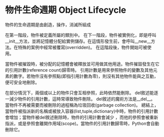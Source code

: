 # 物件生命週期 Object Lifecycle

物件的生命週期是由創造，操作，消滅所組成

在第一階段，物件被定義所屬的類別中。
在下一階段，物件被實例化，即是呼叫__init__方法，並將記憶體分配給實例儲存。在這情形發生前，會呼叫__new__方法。在特殊的案例中經常被覆寫(overridden)。
在這階段後，物件開始可被使用。

當物件被摧毀時，被分配的記憶體會被釋放並可用做其他用途。物件摧毀發生在它的引用計數(reference count)歸零時。
引用計數是用來參照物件的變數及其他元素的數字。若物件沒有參照點(即指引用計數為零)，則沒有其他物件能與之互動，便可安全地刪除。

在部分情況下，兩個或以上的物件只會互相參照，此時依然能刪除。
del敘述能逐一減少物件的引用計數，這時常導致物件刪除。
del敘述的魔術方法是__del__。
當物件不再被需要而被刪除的過程稱為垃圾回收(garbage collection)。
總結上，當物件被指派新的名稱或被放入容器(list,tuple,dictionary)中時，物件的引用計數會增加；當物件被del敘述刪除時，物件的引用計數會減少
，而他的參照會被重新指派，或是參照會離開作用域(scope)。當物件的引用計數歸零時，Python會自動刪除它。




